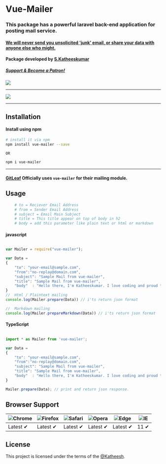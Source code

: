 # Vue-Mailer
### This package has a powerful laravel back-end application for posting mail service. 
#### [We will never send you unsolicited 'junk' email, or share your data with anyone else who might.](https://gitleaf.com/privacy-policy)
#### Package developed by [S.Katheeskumar](https://katheesh.github.io) 
##### [Support & Become a Patron!](https://www.patreon.com/bePatron?u=32135007) 
<a href="https://www.patreon.com/bePatron?u=32135007" data-patreon-widget-type="become-patron-button"><img src="https://i.ya-webdesign.com/images/patreon-link-button-png-2.png"/></a>
<hr>

<img src="https://gitleaf.com/img/quote.png"/>
<hr/>

## Installation

#### Install using npm
```bash
# install it via npm
npm install vue-mailer --save

OR

npm i vue-mailer
```

<hr>

#### [GitLeaf](https://gitleaf.com/) Officially uses `vue-mailer` for their mailing module.

## Usage
```bash
    # to = Reciever Email Address
    # from = Sender Email Address
    # subject = Email Main Subject
    # title = This title appear on top of body in h2 
    # body = add this parameter like plain text or html or markdown
```

#### javascript

```javascript

var Mailer = require("vue-mailer");

var Data = 
{
    "to": "your-email@sample.com",
    "from":"no-replay@domain.com",
    "subject": "Sample Mail from vue-mailer",
    "title": "Sample Mail from vue-mailer",
    "body"  : "Hello there, I'm Katheeskumar. I love coding and proud to present this open source application"
}
//  Html / Plaintext mailing
console.log(Mailer.prepare(Data)) // i'ts return json format

//  Markdown mailing
console.log(Mailer.prepareMarkdown(Data)) // i'ts return json format

```

#### TypeScript

```typescript

import * as Mailer from 'vue-mailer';

var Data = 
{
    "to": "your-email@sample.com",
    "from":"no-replay@domain.com",
    "subject": "Sample Mail from vue-mailer",
    "title": "Sample Mail from vue-mailer",
    "body"  : "Hello there, I'm Katheeskumar. I love coding and proud to present this open source application"
}

Mailer.prepare(Data); // print and return json response. 


```

## Browser Support

![Chrome](https://raw.github.com/alrra/browser-logos/master/src/chrome/chrome_48x48.png) | ![Firefox](https://raw.github.com/alrra/browser-logos/master/src/firefox/firefox_48x48.png) | ![Safari](https://raw.github.com/alrra/browser-logos/master/src/safari/safari_48x48.png) | ![Opera](https://raw.github.com/alrra/browser-logos/master/src/opera/opera_48x48.png) | ![Edge](https://raw.github.com/alrra/browser-logos/master/src/edge/edge_48x48.png) | ![IE](https://raw.github.com/alrra/browser-logos/master/src/archive/internet-explorer_9-11/internet-explorer_9-11_48x48.png) |
--- | --- | --- | --- | --- | --- |
Latest ✔ | Latest ✔ | Latest ✔ | Latest ✔ | Latest ✔ | 11 ✔ |

## License

This project is licensed under the terms of the
[@Katheesh](https://katheesh.gitleaf.com/).